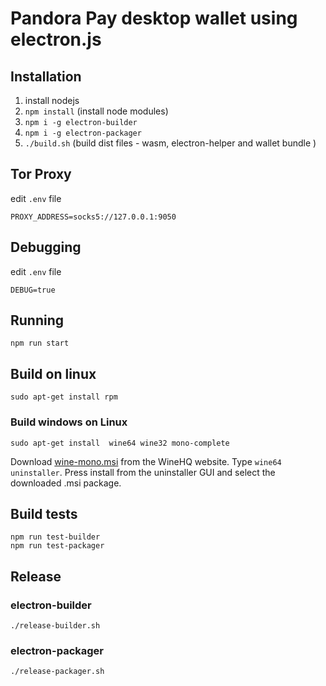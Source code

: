 # Pandora Pay desktop wallet using electron.js

## Installation
1. install nodejs
2. `npm install` (install node modules)
3. `npm i -g electron-builder`
4. `npm i -g electron-packager`
5. `./build.sh` (build dist files - wasm, electron-helper and wallet bundle )

## Tor Proxy
edit `.env` file
```
PROXY_ADDRESS=socks5://127.0.0.1:9050
```

## Debugging
edit `.env` file
```
DEBUG=true
```

## Running
```
npm run start
```

## Build on linux

```
sudo apt-get install rpm
```

### Build windows on Linux

```
sudo apt-get install  wine64 wine32 mono-complete
```

Download [wine-mono.msi](https://dl.winehq.org/wine/wine-mono/) from the WineHQ website.
Type `wine64 uninstaller`.
Press install from the uninstaller GUI and select the downloaded .msi package.

## Build tests
```
npm run test-builder
npm run test-packager
```

## Release

### electron-builder
```
./release-builder.sh
```

### electron-packager
```
./release-packager.sh
```
